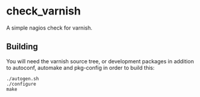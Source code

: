 # check_varnish

A simple nagios check for varnish.

## Building

You will need the varnish source tree, or development packages in addition to autoconf, automake and pkg-config in order to build this:

    ./autogen.sh
    ./configure
    make

